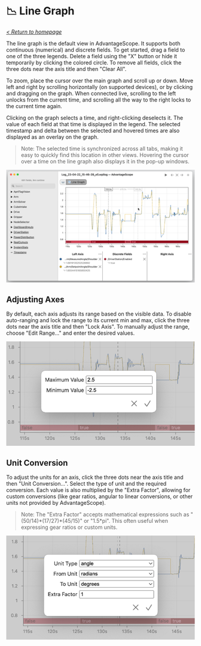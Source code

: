 # 📉 Line Graph

_[< Return to homepage](/docs/INDEX.md)_

The line graph is the default view in AdvantageScope. It supports both continuous (numerical) and discrete fields. To get started, drag a field to one of the three legends. Delete a field using the "X" button or hide it temporarily by clicking the colored circle. To remove all fields, click the three dots near the axis title and then "Clear All".

To zoom, place the cursor over the main graph and scroll up or down. Move left and right by scrolling horizontally (on supported devices), or by clicking and dragging on the graph. When connected live, scrolling to the left unlocks from the current time, and scrolling all the way to the right locks to the current time again.

Clicking on the graph selects a time, and right-clicking deselects it. The value of each field at that time is displayed in the legend. The selected timestamp and delta between the selected and hovered times are also displayed as an overlay on the graph.

> Note: The selected time is synchronized across all tabs, making it easy to quickly find this location in other views. Hovering the cursor over a time on the line graph also displays it in the pop-up windows.

![Line graph demo](/docs/resources/line-graph/line-graph-1.png)

## Adjusting Axes

By default, each axis adjusts its range based on the visible data. To disable auto-ranging and lock the range to its current min and max, click the three dots near the axis title and then "Lock Axis". To manually adjust the range, choose "Edit Range..." and enter the desired values.

![Editing axis range](/docs/resources/line-graph/line-graph-2.png)

## Unit Conversion

To adjust the units for an axis, click the three dots near the axis title and then "Unit Conversion...". Select the type of unit and the required conversion. Each value is also multiplied by the "Extra Factor", allowing for custom conversions (like gear ratios, angular to linear conversions, or other units not provided by AdvantageScope).

> Note: The "Extra Factor" accepts mathematical expressions such as "(50/14)\*(17/27)\*(45/15)" or "1.5\*pi". This often useful when expressing gear ratios or custom units.

![Editing unit conversion](/docs/resources/line-graph/line-graph-3.png)
